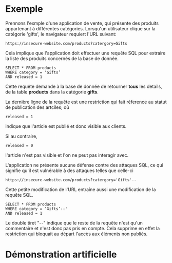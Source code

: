 # Exemple

Prennons l'exmple d'une application de vente, qui présente des produits appartenant à différentes catégories. Lorsqu'un utilisateur clique sur la catégorie 'gifts', le navigateur requiert l'URL suivant:

```{admonition} URL
https://insecure-website.com/products?catergory=Gifts
```
Cela implique que l'application doit effectuer une requête SQL pour extraire la liste des produits concernés de la base de donnée.

```{code-block} SQL
SELECT * FROM products
WHERE category = ‘Gifts’
AND released = 1
```

Cette requête demande à la base de donnée de retourner **tous** les details, de la table **products** dans la catégorie **gifts**.

La dernière ligne de la requête est une restriction qui fait réference au statut de publication des artciles; où  

```{admonition} URL
released = 1
```
indique que l'article est publié et donc visible aux clients. 

Si au contraire,

```{admonition} URL
released = 0
```
l'article n'est pas visible et l'on ne peut pas interagir avec.

L'application ne présente aucune défense contre des attaques SQL, ce qui signifie qu'il est vulnérable à des attaques telles que celle-ci

```{admonition} URL
https://insecure-website.com/products?catergory='Gifts'--
```
Cette petite modification de l'URL entraîne aussi une modification de la requête SQL.

```{code-block} SQL
SELECT * FROM products
WHERE category = ‘Gifts’--'
AND released = 1
```
Le double tiret "--" indique que le reste de la requête n'est qu'un commentaire et n'est donc pas pris en compte. Cela supprime en effet la restriction qui bloquait au départ l'accès aux éléments non publiés.


# Démonstration artificielle

